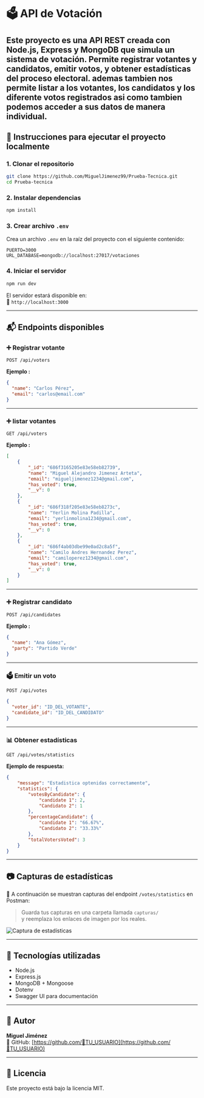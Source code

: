# 🗳️ API de Votación

Este proyecto es una API REST creada con Node.js, Express y MongoDB que simula un sistema de votación. Permite registrar votantes y candidatos, emitir votos, y obtener estadísticas del proceso electoral.
ademas tambien nos permite listar a los votantes, los candidatos y los diferente votos registrados asi como tambien podemos acceder a sus datos de manera individual.
---

## 🚀 Instrucciones para ejecutar el proyecto localmente

### 1. Clonar el repositorio

```bash
git clone https://github.com/MiguelJimenez99/Prueba-Tecnica.git
cd Prueba-tecnica
```

### 2. Instalar dependencias

```bash
npm install
```

### 3. Crear archivo `.env`

Crea un archivo `.env` en la raíz del proyecto con el siguiente contenido:

```env
PUERTO=3000
URL_DATABASE=mongodb://localhost:27017/votaciones
```

### 4. Iniciar el servidor

```bash
npm run dev
```

El servidor estará disponible en:  
📍 `http://localhost:3000`

---

## 📬 Endpoints disponibles

### ➕ Registrar votante

`POST /api/voters`

**Ejemplo :**

```json
{
  "name": "Carlos Pérez",
  "email": "carlos@email.com"
}
```
---
### ➕ listar votantes

`GET /api/voters`

**Ejemplo :**

```json
[
	{
		"_id": "686f3165205e83e58eb82739",
		"name": "Miguel Alejandro Jimenez Arteta",
		"email": "migueljimenez1234@gmail.com",
		"has_voted": true,
		"__v": 0
	},
	{
		"_id": "686f318f205e83e58eb8273c",
		"name": "Yerlin Molina Padilla",
		"email": "yerlinmolina1234@gmail.com",
		"has_voted": true,
		"__v": 0
	},
	{
		"_id": "686f4ab03dbe99e0ad2c8a5f",
		"name": "Camilo Andres Hernandez Perez",
		"email": "camiloperez1234@gmail.com",
		"has_voted": true,
		"__v": 0
	}
]
```

---

### ➕ Registrar candidato

`POST /api/candidates`

**Ejemplo :**

```json
{
  "name": "Ana Gómez",
  "party": "Partido Verde"
}
```

---

### 🗳️ Emitir un voto

`POST /api/votes`

```json
{
  "voter_id": "ID_DEL_VOTANTE",
  "candidate_id": "ID_DEL_CANDIDATO"
}
```

---

### 📊 Obtener estadísticas

`GET /api/votes/statistics`

**Ejemplo de respuesta:**

```json
{
	"message": "Estadistica optenidas correctamente",
	"statistics": {
		"votesByCandidate": {
			"candidate 1": 2,
			"Candidato 2": 1
		},
		"percentageCandidate": {
			"candidate 1": "66.67%",
			"Candidato 2": "33.33%"
		},
		"totalVotersVoted": 3
	}
}
```

---

## 📷 Capturas de estadísticas

📸 A continuación se muestran capturas del endpoint `/votes/statistics` en Postman:

> Guarda tus capturas en una carpeta llamada `capturas/`  
> y reemplaza los enlaces de imagen por los reales.

![Captura de estadísticas](./capturas/statistics_postman.png)

---

## 🧰 Tecnologías utilizadas

- Node.js
- Express.js
- MongoDB + Mongoose
- Dotenv
- Swagger UI para documentación

---

## 👤 Autor

**Miguel Jiménez**  
🔗 GitHub: [https://github.com/🔁TU_USUARIO](https://github.com/🔁TU_USUARIO)

---

## 📜 Licencia

Este proyecto está bajo la licencia MIT.
